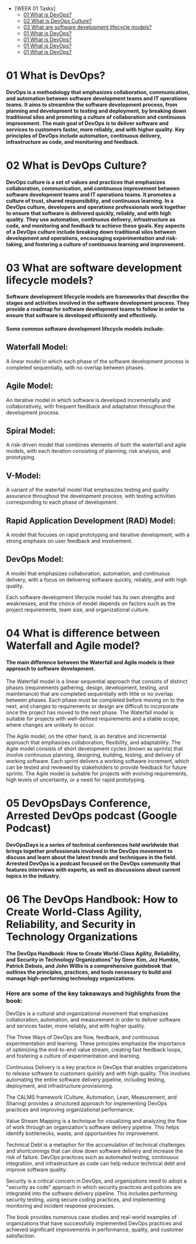 + [WEEK 01 Tasks]
    + [01 What is DevOps?](#01-what-is-devops)
    + [02 What is DevOps Culture?](#updating-the-openapi-definitions)
    + [03 What are software development lifecycle models?](#updating-the-backend-and-frontend-code-to-add-notifications-functionality)
    + [01 What is DevOps?](#01-what-is-devops)
    + [01 What is DevOps?](#01-what-is-devops)
    + [01 What is DevOps?](#01-what-is-devops)
    + [01 What is DevOps?](#01-what-is-devops)




# 01 What is DevOps?
#### DevOps is a methodology that emphasizes collaboration, communication, and automation between software development teams and IT operations teams. It aims to streamline the software development process, from planning and development to testing and deployment, by breaking down traditional silos and promoting a culture of collaboration and continuous improvement. The main goal of DevOps is to deliver software and services to customers faster, more reliably, and with higher quality. Key principles of DevOps include automation, continuous delivery, infrastructure as code, and monitoring and feedback.

# 02 What is DevOps Culture?

####  DevOps culture is a set of values and practices that emphasizes collaboration, communication, and continuous improvement between software development teams and IT operations teams. It promotes a culture of trust, shared responsibility, and continuous learning. In a DevOps culture, developers and operations professionals work together to ensure that software is delivered quickly, reliably, and with high quality. They use automation, continuous delivery, infrastructure as code, and monitoring and feedback to achieve these goals. Key aspects of a DevOps culture include breaking down traditional silos between development and operations, encouraging experimentation and risk-taking, and fostering a culture of continuous learning and improvement.

# 03 What are software development lifecycle models?

####  Software development lifecycle models are frameworks that describe the stages and activities involved in the software development process. They provide a roadmap for software development teams to follow in order to ensure that software is developed efficiently and effectively.

####  Some common software development lifecycle models include:

## Waterfall Model: 
A linear model in which each phase of the software development process is completed sequentially, with no overlap between phases.

## Agile Model: 
An iterative model in which software is developed incrementally and collaboratively, with frequent feedback and adaptation throughout the development process.

## Spiral Model: 
A risk-driven model that combines elements of both the waterfall and agile models, with each iteration consisting of planning, risk analysis, and prototyping.

## V-Model: 
A variant of the waterfall model that emphasizes testing and quality assurance throughout the development process, with testing activities corresponding to each phase of development.

## Rapid Application Development (RAD) Model:
A model that focuses on rapid prototyping and iterative development, with a strong emphasis on user feedback and involvement.

## DevOps Model: 
A model that emphasizes collaboration, automation, and continuous delivery, with a focus on delivering software quickly, reliably, and with high quality.

Each software development lifecycle model has its own strengths and weaknesses, and the choice of model depends on factors such as the project requirements, team size, and organizational culture.

# 04 What is difference between Waterfall and Agile model?

#### The main difference between the Waterfall and Agile models is their approach to software development.

The Waterfall model is a linear sequential approach that consists of distinct phases (requirements gathering, design, development, testing, and maintenance) that are completed sequentially with little or no overlap between phases. Each phase must be completed before moving on to the next, and changes to requirements or design are difficult to incorporate once the project has moved to the next phase. The Waterfall model is suitable for projects with well-defined requirements and a stable scope, where changes are unlikely to occur.

The Agile model, on the other hand, is an iterative and incremental approach that emphasizes collaboration, flexibility, and adaptability. The Agile model consists of short development cycles (known as sprints) that involve continuous planning, designing, building, testing, and delivery of working software. Each sprint delivers a working software increment, which can be tested and reviewed by stakeholders to provide feedback for future sprints. The Agile model is suitable for projects with evolving requirements, high levels of uncertainty, or a need for rapid prototyping.

# 05 DevOpsDays Conference, Arrested DevOps podcast (Google Podcast)
#### DevOpsDays is a series of technical conferences held worldwide that brings together professionals involved in the DevOps movement to discuss and learn about the latest trends and techniques in the field. Arrested DevOps is a podcast focused on the DevOps community that features interviews with experts, as well as discussions about current topics in the industry.

# 06 The DevOps Handbook: How to Create World-Class Agility, Reliability, and Security in Technology Organizations

#### The DevOps Handbook: How to Create World-Class Agility, Reliability, and Security in Technology Organizations" by Gene Kim, Jez Humble, Patrick Debois, and John Willis is a comprehensive guidebook that outlines the principles, practices, and tools necessary to build and manage high-performing technology organizations.

### Here are some of the key takeaways and highlights from the book:

DevOps is a cultural and organizational movement that emphasizes collaboration, automation, and measurement in order to deliver software and services faster, more reliably, and with higher quality.

The Three Ways of DevOps are flow, feedback, and continuous experimentation and learning. These principles emphasize the importance of optimizing the end-to-end value stream, creating fast feedback loops, and fostering a culture of experimentation and learning.

Continuous Delivery is a key practice in DevOps that enables organizations to release software to customers quickly and with high quality. This involves automating the entire software delivery pipeline, including testing, deployment, and infrastructure provisioning.

The CALMS framework (Culture, Automation, Lean, Measurement, and Sharing) provides a structured approach for implementing DevOps practices and improving organizational performance.

Value Stream Mapping is a technique for visualizing and analyzing the flow of work through an organization's software delivery pipeline. This helps identify bottlenecks, waste, and opportunities for improvement.

Technical Debt is a metaphor for the accumulation of technical challenges and shortcomings that can slow down software delivery and increase the risk of failure. DevOps practices such as automated testing, continuous integration, and infrastructure as code can help reduce technical debt and improve software quality.

Security is a critical concern in DevOps, and organizations need to adopt a "security as code" approach in which security practices and policies are integrated into the software delivery pipeline. This includes performing security testing, using secure coding practices, and implementing monitoring and incident response processes.

The book provides numerous case studies and real-world examples of organizations that have successfully implemented DevOps practices and achieved significant improvements in performance, quality, and customer satisfaction.
